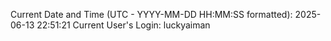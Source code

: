 Current Date and Time (UTC - YYYY-MM-DD HH:MM:SS formatted): 2025-06-13 22:51:21
Current User's Login: luckyaiman
